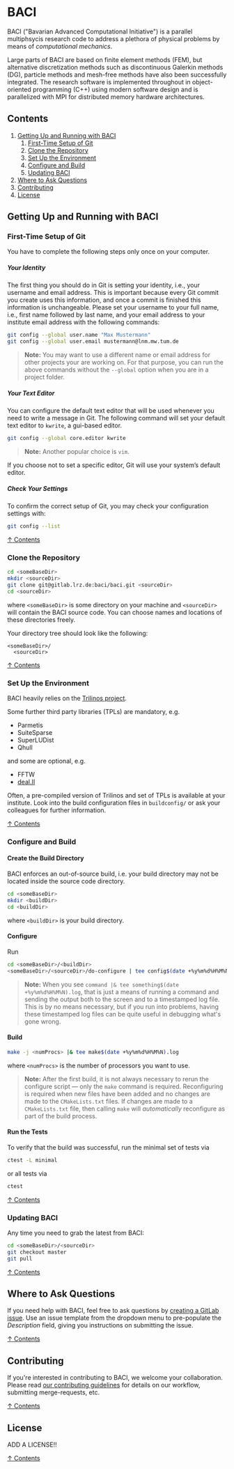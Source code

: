 # BACI

BACI ("Bavarian Advanced Computational Initiative") is a parallel multiphsycis research code 
to address a plethora of physical problems by means of _computational mechanics_. 

Large parts of BACI are based on finite element methods (FEM), 
but alternative discretization methods such as discontinuous Galerkin methods (DG), 
particle methods and mesh-free methods have also been successfully integrated. 
The research software is implemented throughout in object-oriented programming (C++) 
using modern software design and is parallelized with MPI for distributed memory hardware architectures.

## Contents

1. [Getting Up and Running with BACI](#getting-up-and-running-with-baci)
   1. [First-Time Setup of Git](#first-time-setup-of-git)
   1. [Clone the Repository](#clone-the-repository)
   1. [Set Up the Environment](#set-up-the-environment)
   1. [Configure and Build](#configure-and-build)
   1. [Updating BACI](#updating-baci)
1. [Where to Ask Questions](#where-to-ask-questions)
1. [Contributing](#contributing)
1. [License](#license)

## Getting Up and Running with BACI

### First-Time Setup of Git
You have to complete the following steps only once on your computer.
##### Your Identity
The first thing you should do in Git is setting your identity, i.e., your username and email address. This is important because every Git commit you create uses this information, and once a commit is finished this information is unchangeable.
Please set your username to your full name, i.e., first name followed by last name,
and your email address to your institute email address with the following commands:

```bash
git config --global user.name "Max Mustermann"
git config --global user.email mustermann@lnm.mw.tum.de
```
> **Note:** You may want to use a different name or email address for other projects your are working on. For that purpose, you can run the above commands without the `--global` option when you are in a project folder.

##### Your Text Editor
You can configure the default text editor that will be used whenever you need to write a message in Git.
The following command will set your default text editor to `kwrite`, a gui-based editor.

```bash
git config --global core.editor kwrite
```

> **Note:** Another popular choice is `vim`.

If you choose not to set a specific editor, Git will use your system’s default editor.

##### Check Your Settings
To confirm the correct setup of Git, you may check your configuration settings with:

```bash
git config --list
```
[↑ Contents](#contents)

### Clone the Repository

```bash
cd <someBaseDir>
mkdir <sourceDir>
git clone git@gitlab.lrz.de:baci/baci.git <sourceDir>
cd <sourceDir>
```

where `<someBaseDir>` is some directory on your machine and `<sourceDir>` will contain the BACI source code.
You can choose names and locations of these directories freely.

Your directory tree should look like the following:
```
<someBaseDir>/
  <sourceDir>
```

[↑ Contents](#contents)

### Set Up the Environment

BACI heavily relies on the [Trilinos project](www.trilinos.org).

Some further third party libraries (TPLs) are mandatory, e.g.
- Parmetis
- SuiteSparse
- SuperLUDist
- Qhull

and some are optional, e.g.
- FFTW
- [deal.II](www.dealii.org)

Often, a pre-compiled version of Trilinos and set of TPLs is available at your institute.
Look into the build configuration files in ```buildconfig/``` or ask your colleagues for further information.

[↑ Contents](#contents)

### Configure and Build

#### Create the Build Directory

BACI enforces an out-of-source build, i.e. your build directory may not be located inside the source code directory.

```bash
cd <someBaseDir>
mkdir <buildDir>
cd <buildDir>
```

where `<buildDir>` is your build directory.

#### Configure

Run

```bash
cd <someBaseDir>/<buildDir>
<someBaseDir>/<sourceDir>/do-configure | tee config$(date +%y%m%d%H%M%N).log
```

> **Note:**  When you see `command |& tee something$(date +%y%m%d%H%M%N).log`, that is just a means of running a command and sending the output both to the screen and to a timestamped log file.  This is by no means necessary, but if you run into problems, having these timestamped log files can be quite useful in debugging what's gone wrong.

#### Build

```bash
make -j <numProcs> |& tee make$(date +%y%m%d%H%M%N).log
```

where `<numProcs>` is the number of processors you want to use.

> **Note:**  After the first build, it is not always necessary to rerun the configure script &mdash; only the `make` command is required.  Reconfiguring is required when new files have been added and no changes are made to the `CMakeLists.txt` files.  If changes are made to a `CMakeLists.txt` file, then calling `make` will *automatically* reconfigure as part of the build process.

#### Run the Tests

To verify that the build was successful, run the minimal set of tests via
```bash
ctest -L minimal
```

or all tests via
```bash
ctest
```

[↑ Contents](#contents)

### Updating BACI

Any time you need to grab the latest from BACI:
```bash
cd <someBaseDir>/<sourceDir>
git checkout master
git pull
```

[↑ Contents](#contents)

## Where to Ask Questions

If you need help with BACI, feel free to ask questions by [creating a GitLab issue](https://gitlab.lrz.de/baci/baci/issues).  Use an issue template from the dropdown menu to pre-populate the *Description* field, giving you instructions on submitting the issue.

[↑ Contents](#contents)

## Contributing

If you're interested in contributing to BACI, we welcome your collaboration.  Please read [our contributing guidelines](https://gitlab.lrz.de/baci/baci/blob/master/CONTRIBUTING.md) for details on our workflow, submitting merge-requests, etc.

[↑ Contents](#contents)

## License

ADD A LICENSE!!

[↑ Contents](#contents)
